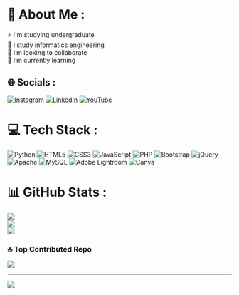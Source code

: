 # 💫 About Me :
⚡ I'm studying undergraduate<br>🤝 I study informatics engineering<br>👯 I’m looking to collaborate<br>🌱 I’m currently learning<br>

## 🌐 Socials :
[![Instagram](https://img.shields.io/badge/Instagram-%23E4405F.svg?logo=Instagram&logoColor=white)](https://instagram.com/https://www.instagram.com/allkssllm/) [![LinkedIn](https://img.shields.io/badge/LinkedIn-%230077B5.svg?logo=linkedin&logoColor=white)](https://linkedin.com/in/https://www.linkedin.com/in/alaikassalam-alaikassalam-38823933b/) [![YouTube](https://img.shields.io/badge/YouTube-%23FF0000.svg?logo=YouTube&logoColor=white)](https://youtube.com/@https://www.youtube.com/@alaikassalam-f4j) 

# 💻 Tech Stack :
![Python](https://img.shields.io/badge/python-3670A0?style=flat&logo=python&logoColor=ffdd54) ![HTML5](https://img.shields.io/badge/html5-%23E34F26.svg?style=flat&logo=html5&logoColor=white) ![CSS3](https://img.shields.io/badge/css3-%231572B6.svg?style=flat&logo=css3&logoColor=white) ![JavaScript](https://img.shields.io/badge/javascript-%23323330.svg?style=flat&logo=javascript&logoColor=%23F7DF1E) ![PHP](https://img.shields.io/badge/php-%23777BB4.svg?style=flat&logo=php&logoColor=white) ![Bootstrap](https://img.shields.io/badge/bootstrap-%238511FA.svg?style=flat&logo=bootstrap&logoColor=white) ![jQuery](https://img.shields.io/badge/jquery-%230769AD.svg?style=flat&logo=jquery&logoColor=white) ![Apache](https://img.shields.io/badge/apache-%23D42029.svg?style=flat&logo=apache&logoColor=white) ![MySQL](https://img.shields.io/badge/mysql-4479A1.svg?style=flat&logo=mysql&logoColor=white) ![Adobe Lightroom](https://img.shields.io/badge/Adobe%20Lightroom-31A8FF.svg?style=flat&logo=Adobe%20Lightroom&logoColor=white) ![Canva](https://img.shields.io/badge/Canva-%2300C4CC.svg?style=flat&logo=Canva&logoColor=white)
# 📊 GitHub Stats :
![](https://github-readme-stats.vercel.app/api?username=alaikassalam&theme=dark&hide_border=false&include_all_commits=true&count_private=true)<br/>
![](https://github-readme-streak-stats.herokuapp.com/?user=alaikassalam&theme=dark&hide_border=false)<br/>
![](https://github-readme-stats.vercel.app/api/top-langs/?username=alaikassalam&theme=dark&hide_border=false&include_all_commits=true&count_private=true&layout=compact)

### 🔝 Top Contributed Repo
![](https://github-contributor-stats.vercel.app/api?username=alaikassalam&limit=5&theme=dark&combine_all_yearly_contributions=true)

---
[![](https://visitcount.itsvg.in/api?id=alaikassalam&icon=0&color=0)](https://visitcount.itsvg.in)

<!-- Proudly created with GPRM ( https://gprm.itsvg.in ) -->
